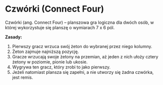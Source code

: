 # Czwórki (Connect Four)

Czwórki (ang. Connect Four) – planszowa gra logiczna dla dwóch osób,
w której wykorzystuje się planszę o wymiarach 7 x 6 pól. 

<b>Zasady:</b>
1. Pierwszy gracz wrzuca swój żeton do wybranej przez niego kolumny. 
2. Żeton zajmuje najniższą pozycję. 
3. Gracze wrzucają swoje żetony na przemian, aż jeden z nich ułoży cztery żetony w poziomie, pionie lub ukosie.
4. Wygrywa ten gracz, który zrobi to jako pierwszy. 
5. Jeżeli natomiast plansza się zapełni, a nie utworzy się żadna czwórka, jest remis. 
